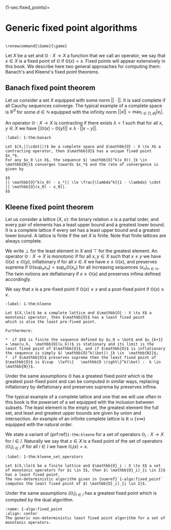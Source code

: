 (1-sec:fixed_points)=
# Generic fixed point algorithms

```{math}

\renewcommand{\Game}{\game}

```

Let $X$ be a set and $\mathbb{O} : X \to X$ a function that we call an operator, we say that $x \in X$ is a fixed point of $\mathbb{O}$ if $\mathbb{O}(x) = x$.
Fixed points will appear extensively in this book. 
We describe here two general approaches for computing them: Banach's and Kleene's fixed point theorems.

## Banach fixed point theorem

Let us consider a set $X$ equipped with some norm $||\cdot||$.
It is said complete if all Cauchy sequences converge.
The typical example of a complete space is $\mathbb{R}^d$ for some $d \in  \mathbb{N}$ equipped with the infinity norm $||x|| = \max_{i \in [1,d]} |x_i|$.

An operator $\mathbb{O} : X \to X$ is contracting if there exists $\lambda < 1$ such that for all $x,y \in X$ we have
$|| \mathbb{O}(x) -  \mathbb{O}(y)|| \le \lambda \cdot ||x - y||$.

````{prf:theorem} Banach fixed point theorem
:label: 1-thm:banach

Let $(X,||\cdot||)$ be a complete space and $\mathbb{O} : X \to X$ a contracting operator, then $\mathbb{O}$ has a unique fixed point $x_*$.
For any $x_0 \in X$, the sequence $( \mathbb{O}^k(x_0))_{k \in  \mathbb{N}}$ converges towards $x_*$ and the rate of convergence is given by

$$
|| \mathbb{O}^k(x_0) - x_*|| \le \frac{\lambda^k}{1 - \lambda} \cdot || \mathbb{O}(x_0) - x_0||.
$$

````

## Kleene fixed point theorem

Let us consider a lattice $(X,\le)$: the binary relation $\le$ is a partial order, and every pair of elements has a least upper bound and a greatest lower bound. It is a complete lattice if every set has a least upper bound and a greatest lower bound.
A lattice is finite if the set $X$ is finite.
Note that finite lattices are always complete.

We write $\bot$ for the least element in $X$ and $\top$ for the greatest element.
An operator $\mathbb{O} : X \to X$ is monotonic if for all $x,y \in X$ such that $x \le y$ we have $\mathbb{O}(x) \le  \mathbb{O}(y)$,
inflationary if for all $x \in X$ we have $x \le  \mathbb{O}(x)$,
and preserves suprema if $\mathbb{O}(\sup_n x_n) = \sup_n  \mathbb{O}(x_n)$ for all increasing sequences $(x_n)_{n \in  \mathbb{N}}$.
The twin notions are deflationary if $x \ge  \mathbb{O}(x)$ and preserves infima defined accordingly.

We say that $x$ is a pre-fixed point if $\mathbb{O}(x) \le x$ and a post-fixed point if $\mathbb{O}(x) \ge x$.

````{prf:theorem} Kleene fixed point theorem
:label: 1-thm:kleene

Let $(X,\le)$ be a complete lattice and $\mathbb{O} : X \to X$ a monotonic operator, then $\mathbb{O}$ has a least fixed point
which is also the least pre-fixed point.

Furthermore:

*  if $X$ is finite the sequence defined by $u_0 = \bot$ and $u_{k+1} = \max(u_k,  \mathbb{O}(u_k))$ is stationary and its limit is the least fixed point of $\mathbb{O}$, and if $\mathbb{O}$ is inflationary the sequence is simply $( \mathbb{O}^k(\bot))_{k \in  \mathbb{N}}$;
*  if $\mathbb{O}$ preserves suprema then the least fixed point of $\mathbb{O}$ is $\sup  \left\{   \mathbb{O \right\}^k(\bot) :  k \in  \mathbb{N}}$.

````

Under the same assumptions $\mathbb{O}$ has a greatest fixed point which is the greatest post-fixed point and can be computed in similar ways,
replacing inflationary by deflationary and preserves suprema by preserves infima.

The typical example of a complete lattice and one that we will use often in this book is the powerset of a set equipped with the inclusion between subsets. The least element is the empty set, the greatest element the full set, and least and greatest upper bounds are given by union and intersection.
An example of an infinite complete lattice is $\mathbb{R} \cup  \left\{ \pm \infty \right\}$ equipped with the natural order.

We state a variant of {prf:ref}`1-thm:kleene` for a set of operators $\mathbb{O}_i : X \to X$ for $i \in I$.
Naturally we say that $x \in X$ is a fixed point of the set of operators $( \mathbb{O}_i)_{i \in I}$ if for all $i \in I$ we have $\mathbb{O}_i(x) = x$.

````{prf:theorem} Kleene fixed point theorem for a finite lattice and a set of operators
:label: 1-thm:kleene_set_operators

Let $(X,\le)$ be a finite lattice and $\mathbb{O}_i : X \to X$ a set of monotonic operators for $i \in I$, then $( \mathbb{O}_i)_{i \in I}$ has a least fixed point.
The non-deterministic algorithm given in {numref}`1-algo:fixed_point` computes the least fixed point of $( \mathbb{O}_i)_{i \in I}$.

````

Under the same assumptions $( \mathbb{O}_i)_{i \in I}$ has a greatest fixed point which is computed by the dual algorithm.

```{figure} ./../FigAndAlgos/1-algo:fixed_point.png
:name: 1-algo:fixed_point
:align: center
The generic non-deterministic least fixed point algorithm for a set of monotonic operators.
```

